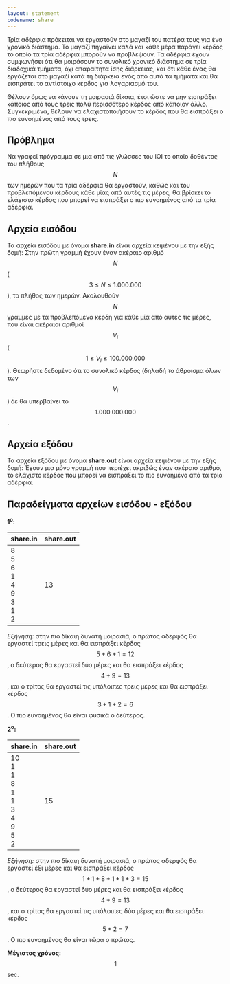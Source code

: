 ```yaml
---
layout: statement
codename: share
---
```


Τρία αδέρφια πρόκειται να εργαστούν στο μαγαζί του πατέρα τους για ένα χρονικό διάστημα. Το μαγαζί πηγαίνει καλά και κάθε μέρα παράγει κέρδος το οποίο τα τρία αδέρφια μπορούν να προβλέψουν. Τα αδέρφια έχουν συμφωνήσει ότι θα μοιράσουν το συνολικό χρονικό διάστημα σε τρία διαδοχικά τμήματα, όχι απαραίτητα ίσης διάρκειας, και ότι κάθε ένας θα εργάζεται στο μαγαζί κατά τη διάρκεια ενός από αυτά τα τμήματα και θα εισπράτει το αντίστοιχο κέρδος για λογαριασμό του.

Θέλουν όμως να κάνουν τη μοιρασιά δίκαια, έτσι ώστε να μην εισπράξει κάποιος από τους τρεις πολύ περισσότερο κέρδος από κάποιον άλλο. Συγκεκριμένα, θέλουν να ελαχιστοποιήσουν το κέρδος που θα εισπράξει ο πιο ευνοημένος από τους τρεις.

## Πρόβλημα

Nα γραφεί πρόγραμμα σε μια από τις γλώσσες του ΙΟΙ το οποίο δοθέντος του πλήθους $$N$$ των ημερών που τα τρία αδέρφια θα εργαστούν, καθώς και του προβλεπόμενου κέρδους κάθε μίας από αυτές τις μέρες, θα βρίσκει το ελάχιστο κέρδος που μπορεί να εισπράξει ο πιο ευνοημένος από τα τρία αδέρφια.

## Aρχεία εισόδου

Τα αρχεία εισόδου με όνομα **share.in** είναι αρχεία κειμένου με την εξής δομή: Στην πρώτη γραμμή έχουν έναν ακέραιο αριθμό $$N$$ ($$3 \leq N \leq 1.000.000$$), το πλήθος των ημερών. Ακολουθούν $$N$$ γραμμές με τα προβλεπόμενα κέρδη για κάθε μία από αυτές τις μέρες, που είναι ακέραιοι αριθμοί $$V_i$$ ($$1 \leq V_i \leq 100.000.000$$). Θεωρήστε δεδομένο ότι το συνολικό κέρδος (δηλαδή το άθροισμα όλων των $$V_i$$) δε θα υπερβαίνει το $$1.000.000.000$$.

## Aρχεία εξόδου

Τα αρχεία εξόδου με όνομα **share.out** είναι αρχεία κειμένου με την εξής δομή: Έχουν μια μόνο γραμμή που περιέχει ακριβώς έναν ακέραιο αριθμό, το ελάχιστο κέρδος που μπορεί να εισπράξει το πιο ευνοημένο από τα τρία αδέρφια.

## Παραδείγματα αρχείων εισόδου - εξόδου

**1<sup>o</sup>:**

| **share.in**                         | **share.out** |
| ------------------------------------ | ------------- |
| 8 <br> 5 <br> 6 <br> 1 <br> 4 <br> 9 <br> 3 <br> 1 <br> 2 | 13 |

*Εξήγηση:* στην πιο δίκαιη δυνατή μοιρασιά, ο πρώτος αδερφός θα εργαστεί τρεις μέρες και θα εισπράξει κέρδος $$5+6+1=12$$, ο δεύτερος θα εργαστεί δύο μέρες και θα εισπράξει κέρδος $$4+9=13$$, και ο τρίτος θα εργαστεί τις υπόλοιπες τρεις μέρες και θα εισπράξει κέρδος $$3+1+2=6$$. Ο πιο ευνοημένος θα είναι φυσικά ο δεύτερος.

**2<sup>o</sup>:**

| **share.in**                         | **share.out** |
| ------------------------------------ | ------------- |
| 10 <br> 1 <br> 1 <br> 8 <br> 1 <br> 1 <br> 3 <br> 4 <br> 9 <br> 5 <br> 2 | 15 |

*Εξήγηση:* στην πιο δίκαιη δυνατή μοιρασιά, ο πρώτος αδερφός θα εργαστεί έξι μέρες και θα εισπράξει κέρδος $$1+1+8+1+1+3=15$$, ο δεύτερος θα εργαστεί δύο μέρες και θα εισπράξει κέρδος $$4+9=13$$, και ο τρίτος θα εργαστεί τις υπόλοιπες δύο μέρες και θα εισπράξει κέρδος $$5+2=7$$. Ο πιο ευνοημένος θα είναι τώρα ο πρώτος.

**Μέγιστος χρόνος:** $$1$$ sec. <br>
